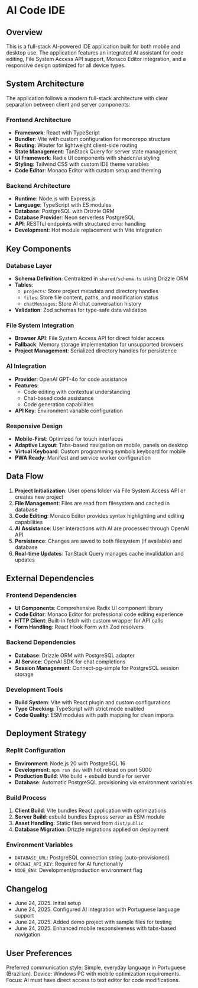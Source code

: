 # AI Code IDE

## Overview

This is a full-stack AI-powered IDE application built for both mobile and desktop use. The application features an integrated AI assistant for code editing, File System Access API support, Monaco Editor integration, and a responsive design optimized for all device types.

## System Architecture

The application follows a modern full-stack architecture with clear separation between client and server components:

### Frontend Architecture
- **Framework**: React with TypeScript
- **Bundler**: Vite with custom configuration for monorepo structure
- **Routing**: Wouter for lightweight client-side routing
- **State Management**: TanStack Query for server state management
- **UI Framework**: Radix UI components with shadcn/ui styling
- **Styling**: Tailwind CSS with custom IDE theme variables
- **Code Editor**: Monaco Editor with custom setup and theming

### Backend Architecture
- **Runtime**: Node.js with Express.js
- **Language**: TypeScript with ES modules
- **Database**: PostgreSQL with Drizzle ORM
- **Database Provider**: Neon serverless PostgreSQL
- **API**: RESTful endpoints with structured error handling
- **Development**: Hot module replacement with Vite integration

## Key Components

### Database Layer
- **Schema Definition**: Centralized in `shared/schema.ts` using Drizzle ORM
- **Tables**:
  - `projects`: Store project metadata and directory handles
  - `files`: Store file content, paths, and modification status
  - `chatMessages`: Store AI chat conversation history
- **Validation**: Zod schemas for type-safe data validation

### File System Integration
- **Browser API**: File System Access API for direct folder access
- **Fallback**: Memory storage implementation for unsupported browsers
- **Project Management**: Serialized directory handles for persistence

### AI Integration
- **Provider**: OpenAI GPT-4o for code assistance
- **Features**:
  - Code editing with contextual understanding
  - Chat-based code assistance
  - Code generation capabilities
- **API Key**: Environment variable configuration

### Responsive Design
- **Mobile-First**: Optimized for touch interfaces
- **Adaptive Layout**: Tabs-based navigation on mobile, panels on desktop
- **Virtual Keyboard**: Custom programming symbols keyboard for mobile
- **PWA Ready**: Manifest and service worker configuration

## Data Flow

1. **Project Initialization**: User opens folder via File System Access API or creates new project
2. **File Management**: Files are read from filesystem and cached in database
3. **Code Editing**: Monaco Editor provides syntax highlighting and editing capabilities
4. **AI Assistance**: User interactions with AI are processed through OpenAI API
5. **Persistence**: Changes are saved to both filesystem (if available) and database
6. **Real-time Updates**: TanStack Query manages cache invalidation and updates

## External Dependencies

### Frontend Dependencies
- **UI Components**: Comprehensive Radix UI component library
- **Code Editor**: Monaco Editor for professional code editing experience
- **HTTP Client**: Built-in fetch with custom wrapper for API calls
- **Form Handling**: React Hook Form with Zod resolvers

### Backend Dependencies
- **Database**: Drizzle ORM with PostgreSQL adapter
- **AI Service**: OpenAI SDK for chat completions
- **Session Management**: Connect-pg-simple for PostgreSQL session storage

### Development Tools
- **Build System**: Vite with React plugin and custom configurations
- **Type Checking**: TypeScript with strict mode enabled
- **Code Quality**: ESM modules with path mapping for clean imports

## Deployment Strategy

### Replit Configuration
- **Environment**: Node.js 20 with PostgreSQL 16
- **Development**: `npm run dev` with hot reload on port 5000
- **Production Build**: Vite build + esbuild bundle for server
- **Database**: Automatic PostgreSQL provisioning via environment variables

### Build Process
1. **Client Build**: Vite bundles React application with optimizations
2. **Server Build**: esbuild bundles Express server as ESM module
3. **Asset Handling**: Static files served from `dist/public`
4. **Database Migration**: Drizzle migrations applied on deployment

### Environment Variables
- `DATABASE_URL`: PostgreSQL connection string (auto-provisioned)
- `OPENAI_API_KEY`: Required for AI functionality
- `NODE_ENV`: Development/production environment flag

## Changelog
- June 24, 2025. Initial setup
- June 24, 2025. Configured AI integration with Portuguese language support
- June 24, 2025. Added demo project with sample files for testing
- June 24, 2025. Enhanced mobile responsiveness with tabs-based navigation

## User Preferences

Preferred communication style: Simple, everyday language in Portuguese (Brazilian).
Device: Windows PC with mobile optimization requirements.
Focus: AI must have direct access to text editor for code modifications.